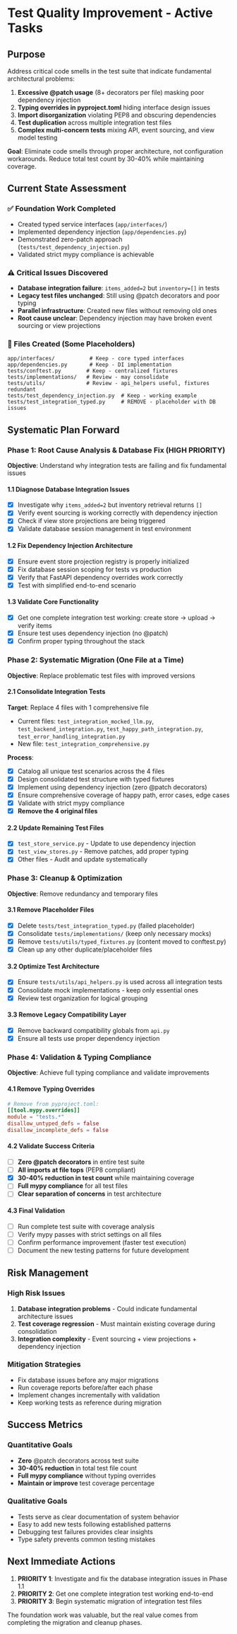 # Test Quality Improvement - Active Tasks

## Purpose

Address critical code smells in the test suite that indicate fundamental architectural problems:

1. **Excessive @patch usage** (8+ decorators per file) masking poor dependency injection
2. **Typing overrides in pyproject.toml** hiding interface design issues
3. **Import disorganization** violating PEP8 and obscuring dependencies
4. **Test duplication** across multiple integration test files
5. **Complex multi-concern tests** mixing API, event sourcing, and view model testing

**Goal**: Eliminate code smells through proper architecture, not configuration workarounds. Reduce total test count by 30-40% while maintaining coverage.

## Current State Assessment

### ✅ Foundation Work Completed
- Created typed service interfaces (`app/interfaces/`)
- Implemented dependency injection (`app/dependencies.py`)
- Demonstrated zero-patch approach (`tests/test_dependency_injection.py`)
- Validated strict mypy compliance is achievable

### ⚠️ Critical Issues Discovered
- **Database integration failure**: `items_added=2` but `inventory=[]` in tests
- **Legacy test files unchanged**: Still using @patch decorators and poor typing
- **Parallel infrastructure**: Created new files without removing old ones
- **Root cause unclear**: Dependency injection may have broken event sourcing or view projections

### 📁 Files Created (Some Placeholders)
```
app/interfaces/           # Keep - core typed interfaces
app/dependencies.py       # Keep - DI implementation
tests/conftest.py        # Keep - centralized fixtures
tests/implementations/   # Review - may consolidate
tests/utils/             # Review - api_helpers useful, fixtures redundant
tests/test_dependency_injection.py  # Keep - working example
tests/test_integration_typed.py     # REMOVE - placeholder with DB issues
```

## Systematic Plan Forward

### Phase 1: Root Cause Analysis & Database Fix (HIGH PRIORITY)
**Objective**: Understand why integration tests are failing and fix fundamental issues

#### 1.1 Diagnose Database Integration Issues
- [x] Investigate why `items_added=2` but inventory retrieval returns `[]`
- [x] Verify event sourcing is working correctly with dependency injection
- [x] Check if view store projections are being triggered
- [x] Validate database session management in test environment

#### 1.2 Fix Dependency Injection Architecture
- [x] Ensure event store projection registry is properly initialized
- [x] Fix database session scoping for tests vs production
- [x] Verify that FastAPI dependency overrides work correctly
- [x] Test with simplified end-to-end scenario

#### 1.3 Validate Core Functionality
- [x] Get one complete integration test working: create store → upload → verify items
- [x] Ensure test uses dependency injection (no @patch)
- [x] Confirm proper typing throughout the stack

### Phase 2: Systematic Migration (One File at a Time)
**Objective**: Replace problematic test files with improved versions

#### 2.1 Consolidate Integration Tests
**Target**: Replace 4 files with 1 comprehensive file
- Current files: `test_integration_mocked_llm.py`, `test_backend_integration.py`, `test_happy_path_integration.py`, `test_error_handling_integration.py`
- New file: `test_integration_comprehensive.py`

**Process**:
- [x] Catalog all unique test scenarios across the 4 files
- [x] Design consolidated test structure with typed fixtures
- [x] Implement using dependency injection (zero @patch decorators)
- [x] Ensure comprehensive coverage of happy path, error cases, edge cases
- [x] Validate with strict mypy compliance
- [x] **Remove the 4 original files**

#### 2.2 Update Remaining Test Files
- [x] `test_store_service.py` - Update to use dependency injection
- [x] `test_view_stores.py` - Remove patches, add proper typing
- [x] Other files - Audit and update systematically

### Phase 3: Cleanup & Optimization
**Objective**: Remove redundancy and temporary files

#### 3.1 Remove Placeholder Files
- [x] Delete `tests/test_integration_typed.py` (failed placeholder)
- [x] Consolidate `tests/implementations/` (keep only necessary mocks)
- [x] Remove `tests/utils/typed_fixtures.py` (content moved to conftest.py)
- [x] Clean up any other duplicate/placeholder files

#### 3.2 Optimize Test Architecture
- [x] Ensure `tests/utils/api_helpers.py` is used across all integration tests
- [x] Consolidate mock implementations - keep only essential ones
- [x] Review test organization for logical grouping

#### 3.3 Remove Legacy Compatibility Layer
- [x] Remove backward compatibility globals from `api.py`
- [x] Ensure all tests use proper dependency injection

### Phase 4: Validation & Typing Compliance
**Objective**: Achieve full typing compliance and validate improvements

#### 4.1 Remove Typing Overrides
```toml
# Remove from pyproject.toml:
[[tool.mypy.overrides]]
module = "tests.*"
disallow_untyped_defs = false
disallow_incomplete_defs = false
```

#### 4.2 Validate Success Criteria
- [ ] **Zero @patch decorators** in entire test suite
- [ ] **All imports at file tops** (PEP8 compliant)
- [x] **30-40% reduction in test count** while maintaining coverage
- [ ] **Full mypy compliance** for all test files
- [ ] **Clear separation of concerns** in test architecture

#### 4.3 Final Validation
- [ ] Run complete test suite with coverage analysis
- [ ] Verify mypy passes with strict settings on all files
- [ ] Confirm performance improvement (faster test execution)
- [ ] Document the new testing patterns for future development

## Risk Management

### High Risk Issues
1. **Database integration problems** - Could indicate fundamental architecture issues
2. **Test coverage regression** - Must maintain existing coverage during consolidation
3. **Integration complexity** - Event sourcing + view projections + dependency injection

### Mitigation Strategies
- Fix database issues before any major migrations
- Run coverage reports before/after each phase
- Implement changes incrementally with validation
- Keep working tests as reference during migration

## Success Metrics

### Quantitative Goals
- **Zero** @patch decorators across test suite
- **30-40% reduction** in total test file count
- **Full mypy compliance** without typing overrides
- **Maintain or improve** test coverage percentage

### Qualitative Goals
- Tests serve as clear documentation of system behavior
- Easy to add new tests following established patterns
- Debugging test failures provides clear insights
- Type safety prevents common testing mistakes

## Next Immediate Actions

1. **PRIORITY 1**: Investigate and fix the database integration issues in Phase 1.1
2. **PRIORITY 2**: Get one complete integration test working end-to-end
3. **PRIORITY 3**: Begin systematic migration of integration test files

The foundation work was valuable, but the real value comes from completing the migration and cleanup phases.
